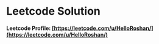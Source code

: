 # Leetcode Solution

<strong> Leetcode Profile: <strong> [https://leetcode.com/u/HelloRoshan/](https://leetcode.com/u/HelloRoshan/)
